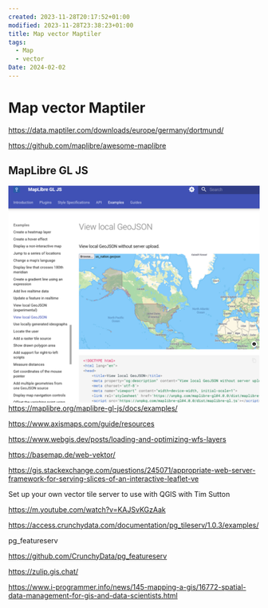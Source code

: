 ```yaml
---
created: 2023-11-28T20:17:52+01:00
modified: 2023-11-28T23:38:23+01:00
title: Map vector Maptiler
tags:
  - Map
  - vector
Date: 2024-02-02
---
```


# Map vector Maptiler 

 
<https://data.maptiler.com/downloads/europe/germany/dortmund/>

<https://github.com/maplibre/awesome-maplibre>

## MapLibre GL JS

![](../_asset/2023-11-28_Maptiler_image_1.png)
<https://maplibre.org/maplibre-gl-js/docs/examples/>

<https://www.axismaps.com/guide/resources>

<https://www.webgis.dev/posts/loading-and-optimizing-wfs-layers>

<https://basemap.de/web-vektor/>

<https://gis.stackexchange.com/questions/245071/appropriate-web-server-framework-for-serving-slices-of-an-interactive-leaflet-ve>

Set up your own vector tile server to use with QGIS with Tim Sutton

<https://m.youtube.com/watch?v=KAJSvKGzAak>

<https://access.crunchydata.com/documentation/pg_tileserv/1.0.3/examples/>

pg_featureserv

<https://github.com/CrunchyData/pg_featureserv>

<https://zulip.gis.chat/>

<https://www.i-programmer.info/news/145-mapping-a-gis/16772-spatial-data-management-for-gis-and-data-scientists.html>
